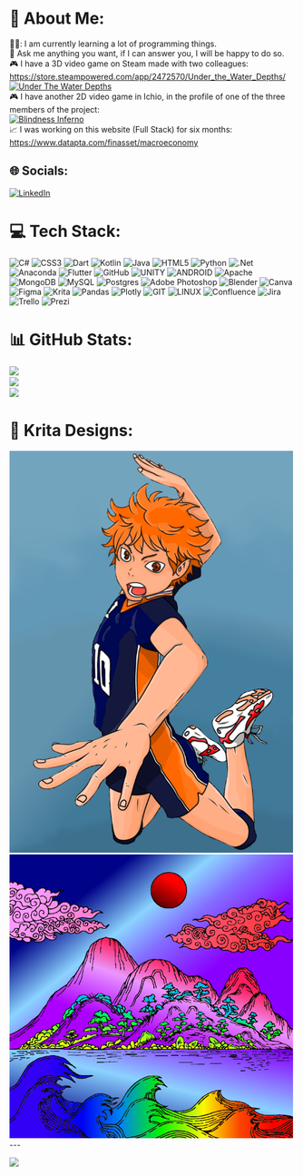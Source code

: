 # 💫 About Me:
🧑‍💻: I am currently learning a lot of programming things.<br> :speech_balloon: Ask me anything you want, if I can answer you, I will be happy to do so.<br> :video_game: I have a 3D video game on Steam made with two colleagues:<br>https://store.steampowered.com/app/2472570/Under_the_Water_Depths/<br>
[![Under The Water Depths](https://cdn.akamai.steamstatic.com/steam/apps/2472570/header.jpg?t=1689601991)](https://www.youtube.com/watch?v=o-gLhRt1nfI "Youtube Trailer")
<br> :video_game: I have another 2D video game in Ichio, in the profile of one of the three members of the project:<br>
[![Blindness Inferno](https://img.itch.zone/aW1nLzExMTA2MjA3LnBuZw==/original/vbtMsU.png)](https://carlos-roig-garcia.itch.io/blidnessinferno/ "Ichio's profile")<br>
:chart_with_upwards_trend: I was working on this website (Full Stack) for six months: https://www.datapta.com/finasset/macroeconomy
## 🌐 Socials:
[![LinkedIn](https://img.shields.io/badge/LinkedIn-%230077B5.svg?logo=linkedin&logoColor=white)](https://linkedin.com/in/lipuigmi) 

# 💻 Tech Stack:
![C#](https://img.shields.io/badge/c%23-%23239120.svg?style=plastic&logo=c-sharp&logoColor=white) ![CSS3](https://img.shields.io/badge/css3-%231572B6.svg?style=plastic&logo=css3&logoColor=white) ![Dart](https://img.shields.io/badge/dart-%230175C2.svg?style=plastic&logo=dart&logoColor=white) ![Kotlin](https://img.shields.io/badge/kotlin-%230095D5.svg?style=plastic&logo=kotlin&logoColor=white) ![Java](https://img.shields.io/badge/java-%23ED8B00.svg?style=plastic&logo=java&logoColor=white) ![HTML5](https://img.shields.io/badge/html5-%23E34F26.svg?style=plastic&logo=html5&logoColor=white) ![Python](https://img.shields.io/badge/python-3670A0?style=plastic&logo=python&logoColor=ffdd54) ![.Net](https://img.shields.io/badge/.NET-5C2D91?style=plastic&logo=.net&logoColor=white) ![Anaconda](https://img.shields.io/badge/Anaconda-%2344A833.svg?style=plastic&logo=anaconda&logoColor=white) ![Flutter](https://img.shields.io/badge/Flutter-%2302569B.svg?style=plastic&logo=Flutter&logoColor=white) ![GitHub](https://img.shields.io/badge/GitHub-%23121011.svg?style=plastic&logo=github&logoColor=white) ![UNITY](https://img.shields.io/badge/Unity-%2320232a.svg?style=plastic&logo=unity&logoColor=white) ![ANDROID](https://img.shields.io/badge/android-%2320232a.svg?style=plastic&logo=android&logoColor=%a4c639) ![Apache](https://img.shields.io/badge/apache-%23D42029.svg?style=plastic&logo=apache&logoColor=white) ![MongoDB](https://img.shields.io/badge/MongoDB-%234ea94b.svg?style=plastic&logo=mongodb&logoColor=white) ![MySQL](https://img.shields.io/badge/mysql-%2300f.svg?style=plastic&logo=mysql&logoColor=white) ![Postgres](https://img.shields.io/badge/postgres-%23316192.svg?style=plastic&logo=postgresql&logoColor=white) ![Adobe Photoshop](https://img.shields.io/badge/adobephotoshop-%2331A8FF.svg?style=plastic&logo=adobephotoshop&logoColor=white) ![Blender](https://img.shields.io/badge/blender-%23F5792A.svg?style=plastic&logo=blender&logoColor=white) ![Canva](https://img.shields.io/badge/Canva-%2300C4CC.svg?style=plastic&logo=Canva&logoColor=white) 	![Figma](https://img.shields.io/badge/figma-%23F24E1E.svg?style=plastic&logo=figma&logoColor=white) ![Krita](https://img.shields.io/badge/Krita-203759?style=plastic&logo=krita&logoColor=EEF37B) ![Pandas](https://img.shields.io/badge/pandas-%23150458.svg?style=plastic&logo=pandas&logoColor=white) ![Plotly](https://img.shields.io/badge/Plotly-%233F4F75.svg?style=plastic&logo=plotly&logoColor=white) ![GIT](https://img.shields.io/badge/Git-fc6d26?style=plastic&logo=git&logoColor=white) ![LINUX](https://img.shields.io/badge/Linux-FCC624?style=plastic&logo=linux&logoColor=black) ![Confluence](https://img.shields.io/badge/confluence-%23172BF4.svg?style=plastic&logo=confluence&logoColor=white) ![Jira](https://img.shields.io/badge/jira-%230A0FFF.svg?style=plastic&logo=jira&logoColor=white) ![Trello](https://img.shields.io/badge/Trello-%23026AA7.svg?style=plastic&logo=Trello&logoColor=white) ![Prezi](https://img.shields.io/badge/Prezi-%23000000.svg?style=plastic&logo=Prezi&logoColor=white)
# 📊 GitHub Stats:
![](https://github-readme-stats.vercel.app/api?username=LiaPuigmi&theme=dark&hide_border=false&include_all_commits=false&count_private=false)<br/>
![](https://github-readme-streak-stats.herokuapp.com/?user=LiaPuigmi&theme=dark&hide_border=false)<br/>
![](https://github-readme-stats.vercel.app/api/top-langs/?username=LiaPuigmi&theme=dark&hide_border=false&include_all_commits=false&count_private=false&layout=compact)<br/>

# :art: Krita Designs:
<img src="./Krita_PersonDraw.png" width="500">
<img src="./Krita__LandscapeDesign.png" width="500">
---  

[![](https://visitcount.itsvg.in/api?id=LiaPuigmi&icon=7&color=1)](https://visitcount.itsvg.in)  

<!-- Proudly created with GPRM ( https://gprm.itsvg.in ) -->

